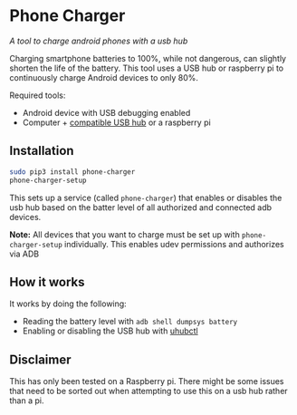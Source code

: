 # Phone Charger

*A tool to charge android phones with a usb hub*

Charging smartphone batteries to 100%, while not dangerous, can
slightly shorten the life of the battery. This tool uses a USB
hub or raspberry pi to continuously charge Android devices to
only 80%.

Required tools:

 - Android device with USB debugging enabled
 - Computer + [compatible USB hub](https://github.com/mvp/uhubctl#compatible-usb-hubs) or a raspberry pi

## Installation

```bash
sudo pip3 install phone-charger
phone-charger-setup 
```

This sets up a service (called `phone-charger`) that enables
or disables the usb hub based on the batter level of all
authorized and connected adb devices.

**Note:** All devices that you want to charge must be set
up with `phone-charger-setup` individually. This enables
udev permissions and authorizes via ADB


## How it works

It works by doing the following:

 - Reading the battery level with `adb shell dumpsys battery`
 - Enabling or disabling the USB hub with [uhubctl](https://github.com/mvp/uhubctl)


## Disclaimer

This has only been tested on a Raspberry pi. There might be
some issues that need to be sorted out when attempting to
use this on a usb hub rather than a pi.
